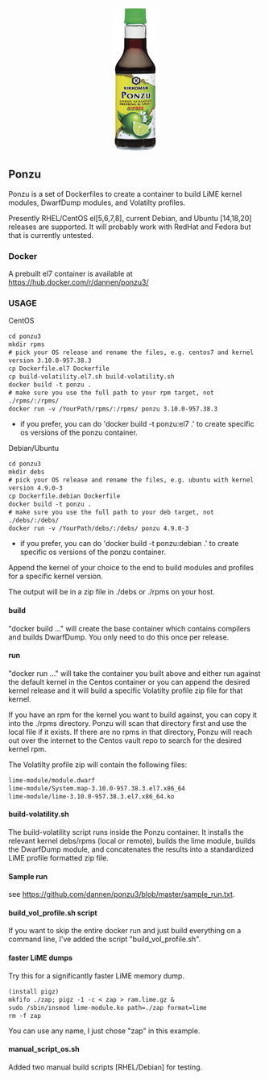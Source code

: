 <center><img src="ponzu.jpg"></center>

## Ponzu

Ponzu is a set of Dockerfiles to create a container to build LiME kernel modules, DwarfDump modules, and Volatilty profiles.

Presently RHEL/CentOS el[5,6,7,8], current Debian, and Ubuntu [14,18,20] releases are supported.
It will probably work with RedHat and Fedora but that is currently untested.


### Docker

A prebuilt el7 container is available at https://hub.docker.com/r/dannen/ponzu3/

### USAGE

CentOS
```
cd ponzu3
mkdir rpms
# pick your OS release and rename the files, e.g. centos7 and kernel version 3.10.0-957.38.3
cp Dockerfile.el7 Dockerfile
cp build-volatility.el7.sh build-volatility.sh
docker build -t ponzu .
# make sure you use the full path to your rpm target, not ./rpms/:/rpms/
docker run -v /YourPath/rpms/:/rpms/ ponzu 3.10.0-957.38.3
```
  * if you prefer, you can do 'docker build -t ponzu:el7 .' to create specific os versions of the ponzu container.

Debian/Ubuntu
```
cd ponzu3
mkdir debs
# pick your OS release and rename the files, e.g. ubuntu with kernel version 4.9.0-3
cp Dockerfile.debian Dockerfile
docker build -t ponzu .
# make sure you use the full path to your deb target, not ./debs/:/debs/
docker run -v /YourPath/debs/:/debs/ ponzu 4.9.0-3
```
  * if you prefer, you can do 'docker build -t ponzu:debian .' to create specific os versions of the ponzu container.


Append the kernel of your choice to the end to build modules and profiles for a specific kernel version.

The output will be in a zip file in ./debs or ./rpms on your host.


#### build
"docker build ..." will create the base container which contains compilers and builds DwarfDump.  You only need to do this once per release.

#### run
"docker run ..." will take the container you built above and either run against the default kernel in the Centos container or you can append the desired kernel release and it will build a specific Volatilty profile zip file for that kernel.

If you have an rpm for the kernel you want to build against, you can copy it into the ./rpms directory.  Ponzu will scan that directory first and use the local file if it exists.  If there are no rpms in that directory, Ponzu will reach out over the internet to the Centos vault repo to search for the desired kernel rpm.


The Volatilty profile zip will contain the following files:

```
lime-module/module.dwarf
lime-module/System.map-3.10.0-957.38.3.el7.x86_64
lime-module/lime-3.10.0-957.38.3.el7.x86_64.ko
```

#### build-volatility.sh

The build-volatility script runs inside the Ponzu container.  It installs the relevant kernel debs/rpms (local or remote), builds the lime module, builds the DwarfDump module, and concatenates the results into a standardized LiME profile formatted zip file.



#### Sample run

see https://github.com/dannen/ponzu3/blob/master/sample_run.txt.


#### build_vol_profile.sh script

If you want to skip the entire docker run and just build everything on a command line, I've added the script "build_vol_profile.sh".

#### faster LiME dumps

Try this for a significantly faster LiME memory dump.

```
(install pigz)
mkfifo ./zap; pigz -1 -c < zap > ram.lime.gz &
sudo /sbin/insmod lime-module.ko path=./zap format=lime
rm -f zap
```

You can use any name, I just chose "zap" in this example.

#### manual_script_os.sh

Added two manual build scripts [RHEL/Debian] for testing.
